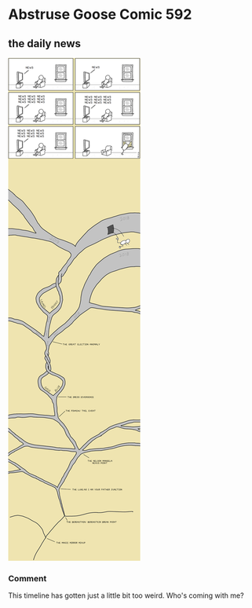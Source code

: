 # Abstruse Goose Comic 592
## the daily news

![image](i_hope_the_eagles_still_win_the_super_bowl_in_this_new_timeline.png)
### Comment
This timeline has gotten just a little bit too weird. Who's coming with me?
